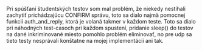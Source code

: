 Pri spúšťaní študentských testov som mal problém, že niekedy nestíhali zachytiť prichádzajúcu CONFIRM správu, toto sa dialo najmä pomocnej funkcii auth_and_reply, ktorá je volaná takmer v každom teste. Toto sa dialo pri náhodných test-casoch pri každom spustení, pridanie sleep() do testov na dané inkriminované miesto pomohlo problém eliminovať, no pre udp sa tieto testy nesprávali konštatne na mojej implementácii ani tak.
